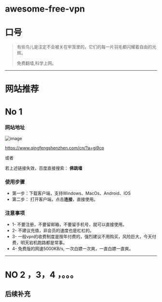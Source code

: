 # awesome-free-vpn

# 口号
> 有些鸟儿是注定不会被关在牢笼里的，它们的每一片羽毛都闪耀着自由的光辉。  
> 
> 免费翻墙,科学上网。


-------------------------------------------

# 网站推荐
# No 1
### 网站地址
![image](https://user-images.githubusercontent.com/42163066/121831401-ef618200-ccf9-11eb-90b3-e409c8b6ef6e.png)

<https://www.qingfengshenzhen.com/cn/?a=gi9cp>

或者 

若上述链接失效，百度直接搜索： **佛跳墙**

### 使用步骤
- 第一步：下载客户端，支持Windows、MacOs、Android、IOS
- 第二步： 打开客户端，点击**连接**，直接使用。

### 注意事项
- 1- 不要注册，不要留邮箱，不要留手机号，就可以直接使用。
- 2- 不建议充值，非会员的速度也是杠杠的。
- 3- 一般vpn的收费制度是按年付费的，强烈建议不用购买，风险巨大，今天付费，明天宕机跑路都是常事。
- 4- 免费版的网速5000KB/s, 一次白嫖一次爽，一直白嫖一直爽。


-------------------------------------------

#  NO 2 ，3，4 ，。。。
## 后续补充

